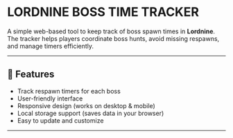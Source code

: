 # LORDNINE BOSS TIME TRACKER

A simple web-based tool to keep track of boss spawn times in **Lordnine**.  
The tracker helps players coordinate boss hunts, avoid missing respawns, and manage timers efficiently.

---

## 🚀 Features
- Track respawn timers for each boss
- User-friendly interface
- Responsive design (works on desktop & mobile)
- Local storage support (saves data in your browser)
- Easy to update and customize

---


